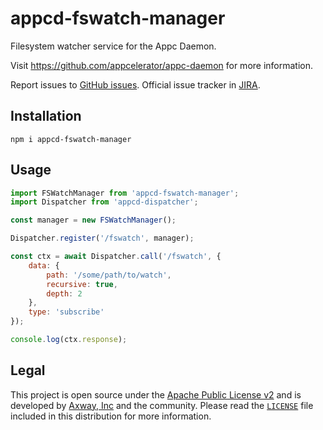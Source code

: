 # appcd-fswatch-manager

Filesystem watcher service for the Appc Daemon.

Visit https://github.com/appcelerator/appc-daemon for more information.

Report issues to [GitHub issues][2]. Official issue tracker in [JIRA][3].

## Installation

	npm i appcd-fswatch-manager

## Usage

```js
import FSWatchManager from 'appcd-fswatch-manager';
import Dispatcher from 'appcd-dispatcher';

const manager = new FSWatchManager();

Dispatcher.register('/fswatch', manager);

const ctx = await Dispatcher.call('/fswatch', {
	data: {
		path: '/some/path/to/watch',
		recursive: true,
		depth: 2
	},
	type: 'subscribe'
});

console.log(ctx.response);
```

## Legal

This project is open source under the [Apache Public License v2][1] and is developed by
[Axway, Inc](http://www.axway.com/) and the community. Please read the [`LICENSE`][1] file included
in this distribution for more information.

[1]: https://github.com/appcelerator/appc-daemon/blob/master/packages/appcd-fswatch-manager/LICENSE
[2]: https://github.com/appcelerator/appc-daemon/issues
[3]: https://jira.appcelerator.org/projects/DAEMON/issues
